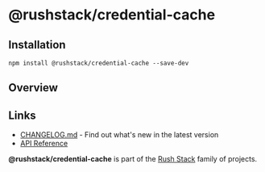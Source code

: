 # @rushstack/credential-cache

## Installation

`npm install @rushstack/credential-cache --save-dev`

## Overview


## Links

- [CHANGELOG.md](
  https://github.com/microsoft/rushstack/blob/main/libraries/credential-cache/CHANGELOG.md) - Find
  out what's new in the latest version
- [API Reference](https://api.rushstack.io/pages/credential-cache/)

**@rushstack/credential-cache** is part of the [Rush Stack](https://rushstack.io/) family of projects.
